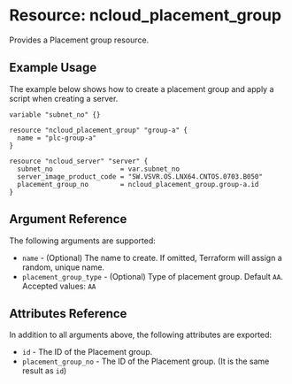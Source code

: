 # Resource: ncloud_placement_group

Provides a Placement group resource.

## Example Usage

The example below shows how to create a placement group and apply a script when creating a server.

```hcl
variable "subnet_no" {}

resource "ncloud_placement_group" "group-a" {
  name = "plc-group-a"
}

resource "ncloud_server" "server" {
  subnet_no                 = var.subnet_no
  server_image_product_code = "SW.VSVR.OS.LNX64.CNTOS.0703.B050"
  placement_group_no        = ncloud_placement_group.group-a.id
}
```

## Argument Reference

The following arguments are supported:

* `name` - (Optional) The name to create. If omitted, Terraform will assign a random, unique name.
* `placement_group_type` - (Optional) Type of placement group. Default `AA`. Accepted values: `AA`

## Attributes Reference

In addition to all arguments above, the following attributes are exported:

* `id` - The ID of the Placement group.
* `placement_group_no` - The ID of the Placement group. (It is the same result as `id`)
